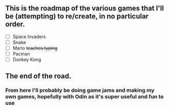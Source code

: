 ## This is the roadmap of the various games that I'll be (attempting) to re/create, in no particular order.

- [ ] Space Invaders
- [ ] Snake
- [ ] Mario ~~teaches typing~~
- [ ] Pacman
- [ ] Donkey Kong

## The end of the road.
### From here I'll probably be doing game jams and making my own games, hopefully with Odin as it's super useful and fun to use
